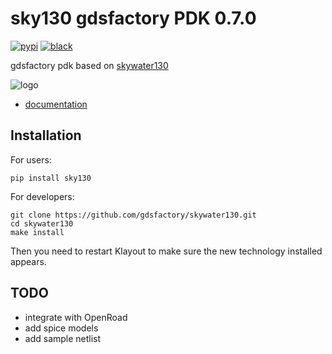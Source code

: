 # sky130 gdsfactory PDK 0.7.0

[![pypi](https://img.shields.io/pypi/v/sky130)](https://pypi.org/project/sky130/)
[![black](https://img.shields.io/badge/code%20style-black-000000.svg)](https://github.com/psf/black)

gdsfactory pdk based on [skywater130](https://github.com/google/skywater-pdk)

![logo](https://i.imgur.com/xvnfEtZ.png)


- [documentation](https://gdsfactory.github.io/skywater130/README.html)

## Installation

For users:

```
pip install sky130
```

For developers:

```
git clone https://github.com/gdsfactory/skywater130.git
cd skywater130
make install
```

Then you need to restart Klayout to make sure the new technology installed appears.

## TODO

- integrate with OpenRoad
- add spice models
- add sample netlist
